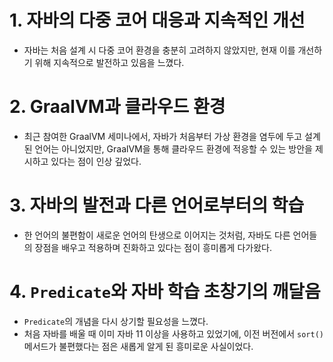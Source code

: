 # 1. 자바의 다중 코어 대응과 지속적인 개선

- 자바는 처음 설계 시 다중 코어 환경을 충분히 고려하지 않았지만, 현재 이를 개선하기 위해 지속적으로 발전하고 있음을 느꼈다.

# 2. GraalVM과 클라우드 환경

- 최근 참여한 GraalVM 세미나에서, 자바가 처음부터 가상 환경을 염두에 두고 설계된 언어는 아니었지만, GraalVM을 통해 클라우드 환경에 적응할 수 있는 방안을 제시하고 있다는 점이 인상 깊었다.

# 3. 자바의 발전과 다른 언어로부터의 학습

- 한 언어의 불편함이 새로운 언어의 탄생으로 이어지는 것처럼, 자바도 다른 언어들의 장점을 배우고 적용하며 진화하고 있다는 점이 흥미롭게 다가왔다.

# 4. `Predicate`와 자바 학습 초창기의 깨달음

- `Predicate`의 개념을 다시 상기할 필요성을 느꼈다.
- 처음 자바를 배울 때 이미 자바 11 이상을 사용하고 있었기에, 이전 버전에서 `sort()` 메서드가 불편했다는 점은 새롭게 알게 된 흥미로운 사실이었다.

